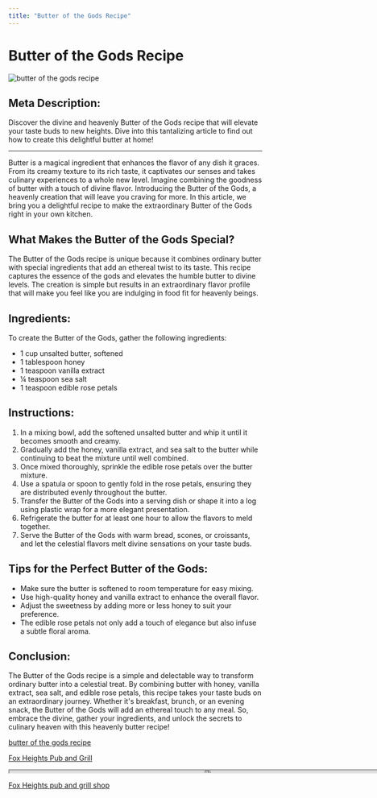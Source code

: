 ```yaml
---
title: "Butter of the Gods Recipe"
---
```

# Butter of the Gods Recipe


![butter of the gods recipe](https://images.unsplash.com/photo-1597528662465-55ece5734101?ixid=M3w0ODkxMTF8MHwxfHNlYXJjaHwxfHxidXR0ZXIlMjBvZiUyMHRoZSUyMGdvZHMlMjByZWNpcGV8ZW58MHx8fHwxNjkyODAzNDY1fDA&ixlib=rb-4.0.3&w=512&fit=max)

## Meta Description:
Discover the divine and heavenly Butter of the Gods recipe that will elevate your taste buds to new heights. Dive into this tantalizing article to find out how to create this delightful butter at home! 

---

Butter is a magical ingredient that enhances the flavor of any dish it graces. From its creamy texture to its rich taste, it captivates our senses and takes culinary experiences to a whole new level. Imagine combining the goodness of butter with a touch of divine flavor. Introducing the Butter of the Gods, a heavenly creation that will leave you craving for more. In this article, we bring you a delightful recipe to make the extraordinary Butter of the Gods right in your own kitchen.

## What Makes the Butter of the Gods Special?

The Butter of the Gods recipe is unique because it combines ordinary butter with special ingredients that add an ethereal twist to its taste. This recipe captures the essence of the gods and elevates the humble butter to divine levels. The creation is simple but results in an extraordinary flavor profile that will make you feel like you are indulging in food fit for heavenly beings.

## Ingredients:

To create the Butter of the Gods, gather the following ingredients:

- 1 cup unsalted butter, softened
- 1 tablespoon honey
- 1 teaspoon vanilla extract
- ¼ teaspoon sea salt
- 1 teaspoon edible rose petals

## Instructions:

1. In a mixing bowl, add the softened unsalted butter and whip it until it becomes smooth and creamy.
2. Gradually add the honey, vanilla extract, and sea salt to the butter while continuing to beat the mixture until well combined.
3. Once mixed thoroughly, sprinkle the edible rose petals over the butter mixture.
4. Use a spatula or spoon to gently fold in the rose petals, ensuring they are distributed evenly throughout the butter.
5. Transfer the Butter of the Gods into a serving dish or shape it into a log using plastic wrap for a more elegant presentation.
6. Refrigerate the butter for at least one hour to allow the flavors to meld together.
7. Serve the Butter of the Gods with warm bread, scones, or croissants, and let the celestial flavors melt divine sensations on your taste buds.

## Tips for the Perfect Butter of the Gods:

- Make sure the butter is softened to room temperature for easy mixing.
- Use high-quality honey and vanilla extract to enhance the overall flavor.
- Adjust the sweetness by adding more or less honey to suit your preference.
- The edible rose petals not only add a touch of elegance but also infuse a subtle floral aroma.

## Conclusion:

The Butter of the Gods recipe is a simple and delectable way to transform ordinary butter into a celestial treat. By combining butter with honey, vanilla extract, sea salt, and edible rose petals, this recipe takes your taste buds on an extraordinary journey. Whether it's breakfast, brunch, or an evening snack, the Butter of the Gods will add an ethereal touch to any meal. So, embrace the divine, gather your ingredients, and unlock the secrets to culinary heaven with this heavenly butter recipe!

[butter of the gods recipe](https://foxheightspubandgrill.com/post/butter-of-the-gods-recipe)

[Fox Heights Pub and Grill](https://foxheightspubandgrill.com/tools/sitemap)

<iframe src='https://foxheightspubandgrill.com/post/butter-of-the-gods-recipe' width='800' height='5'></iframe>

[Fox Heights pub and grill shop](https://foxheightspubandgrill.com/tools/sitemap)